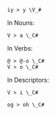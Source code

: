 ```sound_change
iy > y \V_#
```
In Nouns:
```sound_change
V > a \_C#
```
In Verbs:
```sound_change
@ > @-o \_C#
V > o \_C#
```
In Descriptors:
```sound_change
V > i \_C#
```
```sound_change
og > oh \_C#

```